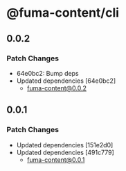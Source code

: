 # @fuma-content/cli

## 0.0.2

### Patch Changes

- 64e0bc2: Bump deps
- Updated dependencies [64e0bc2]
  - fuma-content@0.0.2

## 0.0.1

### Patch Changes

- Updated dependencies [151e2d0]
- Updated dependencies [491c779]
  - fuma-content@0.0.1
